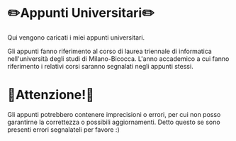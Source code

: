# ✏️Appunti Universitari✏️

Qui vengono caricati i miei appunti universitari.

Gli appunti fanno riferimento al corso di laurea triennale di informatica nell'università degli studi di Milano-Bicocca.
L'anno accademico a cui fanno riferimento i relativi corsi saranno segnalati negli appunti stessi.

# 🚫Attenzione!🚫

Gli appunti potrebbero contenere imprecisioni o errori, per cui non posso garantirne la correttezza o possibili aggiornamenti.
Detto questo se sono presenti errori segnalateli per favore :)
